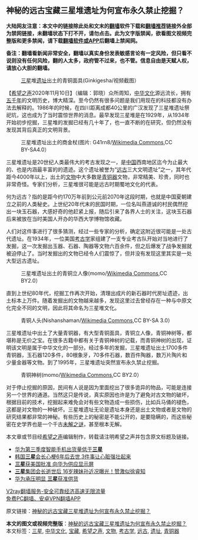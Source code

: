  <h2>神秘的远古宝藏三星堆遗址为何宣布永久禁止挖掘？</h2> <p class="notice"><b>大陆网友注意：本文中的链接除此处和文末的<a href="https://github.com/bannedbook/fanqiang" >翻墙</a>软件下载和<a href="https://github.com/killgcd/justmysocks/blob/master/README.md">翻墙推荐</a>链接外全部为禁网链接，未翻墙状态下打不开，请勿点击。此为文字版禁闻，欲看图文视频完整版和更多禁闻，请下载<a href="https://github.com/bannedbook/fanqiang">翻墙软件或APP</a>后翻墙上禁闻网。</p><p>备注：翻墙看新闻非常安全，翻墙以真实身份发表敏感言论有一定风险，但只看不说则没有任何风险，翻的人太多，政府管不过来，也不管。信息自由是天赋人权，请放心大胆的翻墙。</b></p>  <div class="entry"> <figure><figcaption><a href="https://www.bannedbook.org/bnews/tag/%e4%b8%89%e6%98%9f/" class="st_tag internal_tag" rel="tag" title="标签 三星 下的日志">三星</a>堆<a href="https://www.bannedbook.org/bnews/tag/%E9%81%97%E5%9D%80/" class="st_tag internal_tag" rel="tag" title="标签 遗址 下的日志">遗址</a>出土的青铜面具(Ginkigesha/视频截图）</figcaption></figure> <p>【<span class='wp_keywordlink_affiliate'><a href="https://www.soundofhope.org" title="希望之声" target="_blank">希望之声</a></span>2020年11月10日】（编辑：郭晓）众所周知，<a href="https://www.bannedbook.org/bnews/tag/%e4%b8%ad%e5%8d%8e%e6%96%87%e5%8c%96/" class="st_tag internal_tag" rel="tag" title="标签 中华文化 下的日志">中华文化</a>源远流长，拥有<span class='wp_keywordlink'><a href="https://www.bannedbook.org/forum24/topic769.html" title="上下五千年历史真貌" target="_blank">五千年</a></span>的文明历史，博大精深。至今仍然有很多问题是我们用现在的科技都没有办法去解释的。1986年的时候，在四川距离成都40公里的广汉发现了三星堆遗址祭祀坑，这也成为了当时震惊世界的消息。最早发现三星堆是在1929年，从1934年开始初步挖掘，三星堆的发掘已经有几十年了，也一直不断的在研究，但仍然没有发现其背后真正的文明背景。</p> <figure><figcaption>三星堆遗址出土的商金杖(图片: G41rn8/<a target="_blank" href="https://zh.wikipedia.org/wiki/%E9%87%91%E6%9D%96#/media/File:Sanxingdui_Oct_2007_523.jpg">Wikimedia Commons</a>,CC BY-SA4.0）</figcaption></figure> <p>三星堆遗址是20世纪人类最伟大的考古发现之一，是<span class='wp_keywordlink_affiliate'><a href="https://www.bannedbook.org/" title="中国" target="_blank">中国</a></span>西南地区迄今为止最大的、也是内涵最丰富的的遗迹。这个遗址被誉为“<a href="https://www.bannedbook.org/bnews/tag/%E8%BF%9C%E5%8F%A4/" class="st_tag internal_tag" rel="tag" title="标签 远古 下的日志">远古</a>三大文明遗址”之一，其年代距今4000年以上，出土的<a href="https://www.bannedbook.org/bnews/tag/%e6%96%87%e7%89%a9/" class="st_tag internal_tag" rel="tag" title="标签 文物 下的日志">文物</a>中大多数是<a href="https://www.bannedbook.org/bnews/tag/%E9%9D%92%E9%93%9C%E5%99%A8/" class="st_tag internal_tag" rel="tag" title="标签 青铜器 下的日志">青铜器</a>文物，非常精美、珍贵，同时也非常奇怪。专家们分析，三星堆很可能是远古时期蜀地文化的代表。</p>  <p>何为远古？指的是距今约170万年前到公元前2070年这段时期，也就是中国夏朝建立之前的人类秘史。上世纪20年代末的民国时期，一位名叫燕道诚的村民偶然挖出一块玉石器，大感好奇的他赶紧上报，随后引来了各界人士的关注，这块玉石器后来被放在当时美国人开办的华西大学博物馆收藏。</p> <p>人们对这件事进行了很多猜测，经过一些专家的分析，确定这附近很可能是一处古代遗址。在1934年，一位美国<a href="https://www.bannedbook.org/bnews/tag/%E8%80%83%E5%8F%A4%E5%AD%A6/" class="st_tag internal_tag" rel="tag" title="标签 考古学 下的日志">考古学</a>家组建了一支专业考古队开始对当地进行了发掘，这一次发掘出玉器、石器、陶器等文物六百余件，但之后爆发了战争发掘就被迫停止了。当时发掘出的文物已经令人们震惊了，但并没有发现这里其实是一处大型远古遗址。</p>  <figure><figcaption>三星堆遗址出土的青铜立人像(momo/<a target="_blank" href="https://zh.wikipedia.org/wiki/%E4%B8%89%E6%98%9F%E5%A0%86%E9%81%97%E5%9D%80#/media/File:Bronze_Standing_Figure.jpg">Wikimedia Commons</a>,CC BY2.0）</figcaption></figure> <p>直到上世纪80年代，挖掘工作再次开始，清理出成片的新石器时代房址遗迹，出土标本上万件。随着发掘出的文物越来越多，发现这里过去曾经存在一种与中原文化完全不同的文明，因此将其命名为三星堆文化。</p> <figure><figcaption>青铜人头(Nishanshaman/<a target="_blank" href="https://zh.wikipedia.org/wiki/%E4%B8%89%E6%98%9F%E5%A0%86%E9%81%97%E5%9D%80#/media/File:Bronze_head_from_Sanxingdui.JPG">Wikimedia Commons</a>,CC BY-SA 3.0）</figcaption></figure> <p>三星堆遗址中出土了大量青铜器，有大型青铜面具，青铜立人像，青铜神树等，都堪称是无价之宝。在很多古籍中都有关于青铜神树的记载，而青铜神树的出现，证明该文明是属于中华文化的一部分。经过多年的发掘，三星堆遗址出土1700多件青铜器，玉石器120多件，80根象牙，70多件石器，数百件陶器，数万片陶片和少量金器等文物。到了1995年，三星堆遗址突然宣布永久禁止挖掘。</p>  <figure><figcaption>青铜神树(momo/<a target="_blank" href="https://zh.wikipedia.org/wiki/%E4%B8%89%E6%98%9F%E5%A0%86%E9%81%97%E5%9D%80#/media/File:Bronze_Sacred_Tree.jpg">Wikimedia Commons</a>,CC BY2.0）</figcaption></figure> <p>对于停止挖掘的原因，民间有人说是因为里面挖出了很多诡异的物品，可能是连接另一个世界的通道。当然这只是传说，真实原因也许是为了避免对古文物的破坏，根据目前的技术，挖掘起来难免会对有些文物造成一些损伤，比如兵马俑的褪色，这都是对文物的一种破坏。三星堆遗址无论是遗址本身还是出土文物或者是文物的研究结果都非常的神秘。有些历史上的秘密是不能公开的，是要隐瞒的，而这些秘密在史学界也是一个千古<span class='wp_keywordlink_affiliate'><a href="https://www.bannedbook.org/bnews/aomi/earth/" title="未解之谜" target="_blank">未解之谜</a></span>，甚至根本无解。</p> <p>本文章或节目经<a href="https://www.bannedbook.org/bnews/tag/%e5%b8%8c%e6%9c%9b%e4%b9%8b%e5%a3%b0/" class="st_tag internal_tag" rel="tag" title="标签 希望之声 下的日志">希望之声</a>编辑制作，转载请注明希望之声并包含原文标题及链接。</p>  <ul class='op-related-articles' title='相关阅读'> <li><a href='https://www.bannedbook.org/bnews/comments/20201103/1424670.html' target='_blank'>华为第三季度智能手机出货量低于<b>三星</b></a></li> <li><a href='https://www.bannedbook.org/bnews/comments/20201028/1421760.html' target='_blank'>韩国<b>三星</b>会长心梗6年后去世,3件事让心脏强壮起来</a></li> <li><a href='https://www.bannedbook.org/bnews/cnnews/20201028/1421406.html' target='_blank'><b>三星</b>获美国批准 向华为供应显示屏</a></li> <li><a href='https://www.bannedbook.org/bnews/cnnews/20201028/1421330.html' target='_blank'><b>三星</b>集团会长逝世后 16岁辣妹孙近况曝光！赞激似徐睿知</a></li> <li><a href='https://www.bannedbook.org/bnews/ssgc/20201028/1421313.html' target='_blank'>华为承压明显 <b>三星</b>获准供货</a></li> </ul> <p class="texttj"> <a href="https://www.bannedbook.org/forum23/topic22702.html" target="_blank">V2ray翻墙服务-安全可靠经济高速无限流量</a><br/> <a href="https://github.com/bannedbook/fanqiang/wiki/%E7%A6%81%E9%97%BB%E7%BD%91%E5%AE%89%E5%8D%93%E7%BF%BB%E5%A2%99%E6%96%B0%E9%97%BBAPP" target="_blank">免费PC翻墙、安卓VPN翻墙APP</a></p><p>原文链接：<a class="src_link"  href="https://www.soundofhope.org/post/439603" target="_blank">神秘的远古宝藏三星堆遗址为何宣布永久禁止挖掘？</a></p><a name='sharetosocial'></a>       <div><b>本文的图文或视频完整版</b>：<a href='https://www.bannedbook.org/bnews/comments/20201110/1428987.html'>神秘的远古宝藏三星堆遗址为何宣布永久禁止挖掘？</a></div>  </div><!--END ENTRY--> <div class="postfooter"> <div>本文标签：<a href="https://www.bannedbook.org/bnews/tag/%e4%b8%89%e6%98%9f/" rel="tag">三星</a>, <a href="https://www.bannedbook.org/bnews/tag/%e4%b8%ad%e5%8d%8e%e6%96%87%e5%8c%96/" rel="tag">中华文化</a>, <a href="https://www.bannedbook.org/bnews/tag/%e5%ae%9d%e8%97%8f/" rel="tag">宝藏</a>, <a href="https://www.bannedbook.org/bnews/tag/%e5%b8%8c%e6%9c%9b%e4%b9%8b%e5%a3%b0/" rel="tag">希望之声</a>, <a href="https://www.bannedbook.org/bnews/tag/%e6%96%87%e7%89%a9/" rel="tag">文物</a>, <a href="https://www.bannedbook.org/bnews/tag/%E8%80%83%E5%8F%A4%E5%AD%A6/" rel="tag">考古学</a>, <a href="https://www.bannedbook.org/bnews/tag/%E8%BF%9C%E5%8F%A4/" rel="tag">远古</a>, <a href="https://www.bannedbook.org/bnews/tag/%E9%81%97%E5%9D%80/" rel="tag">遗址</a>, <a href="https://www.bannedbook.org/bnews/tag/%E9%9D%92%E9%93%9C%E5%99%A8/" rel="tag">青铜器</a></div>  </div><!--END POSTFOOTER--> 